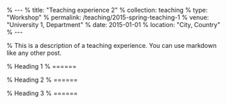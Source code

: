 % ---
% title: "Teaching experience 2"
% collection: teaching
% type: "Workshop"
% permalink: /teaching/2015-spring-teaching-1
% venue: "University 1, Department"
% date: 2015-01-01
% location: "City, Country"
% ---

% This is a description of a teaching experience. You can use markdown like any other post.

% Heading 1
% ======

% Heading 2
% ======

% Heading 3
% ======
